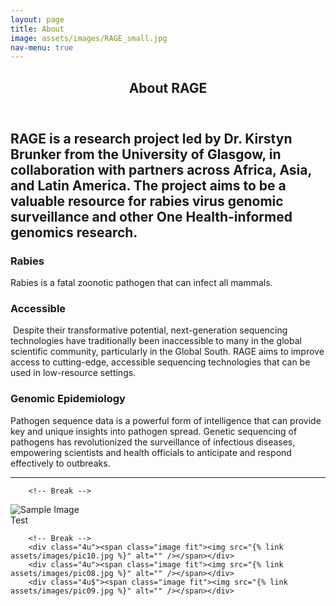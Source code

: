 ```yaml
---
layout: page
title: About
image: assets/images/RAGE_small.jpg
nav-menu: true
---
```


<!-- Main -->
<div id="main" class="alt">

<!-- One -->
<section id="one">
	<div class="inner">
		<header class="major">
			<h1>About RAGE</h1>
		</header>

<!-- Content -->

<h2 id="content">RAGE is a research project led by Dr. Kirstyn Brunker from the University of Glasgow, in collaboration with partners across Africa, Asia, and Latin America. The project aims to be a valuable resource for rabies virus genomic surveillance and other One Health-informed genomics research. </h2>
<div class="row">
	<div class="4u 12u$(medium) box box_moon1">
		<h3>Rabies</h3>
		<p><span class="image left"><img src="{% link assets/images/rabiddog.jpg %}" alt="" /></span>Rabies is a fatal zoonotic pathogen that can infect all mammals. </p>
	</div>
	<div class="4u 12u$(medium) box box_moon2">
		<h3>Accessible</h3>
		<p><span class="image left"><img src="{% link assets/images/carSeq.jpg %}" alt="" /></span> Despite their transformative potential, next-generation sequencing technologies have traditionally been inaccessible to many in the global scientific community, particularly in the Global South. RAGE aims to improve access to cutting-edge, accessible sequencing technologies that can be used in low-resource settings.</p>
	</div>
	<div class="4u 12u$(medium) box box_moon3">
		<h3>Genomic Epidemiology</h3>
		<p>Pathogen sequence data is a powerful form of intelligence that can provide key and unique insights into pathogen spread. Genetic sequencing of pathogens has revolutionized the surveillance of infectious diseases, empowering scientists and health officials to anticipate and respond effectively to outbreaks. </p>
    </div>

<hr class="major" />

        <!-- Break -->
 <div class="image-container">
    <img src="{% link assets/images/pic03.jpg %}" alt="Sample Image" class="image">
    <div class="overlay">
        <div class="text">Test</div>
    </div>
</div>

		<!-- Break -->
		<div class="4u"><span class="image fit"><img src="{% link assets/images/pic10.jpg %}" alt="" /></span></div>
		<div class="4u"><span class="image fit"><img src="{% link assets/images/pic08.jpg %}" alt="" /></span></div>
		<div class="4u$"><span class="image fit"><img src="{% link assets/images/pic09.jpg %}" alt="" /></span></div>


</div>

</div>
</section>

</div>
